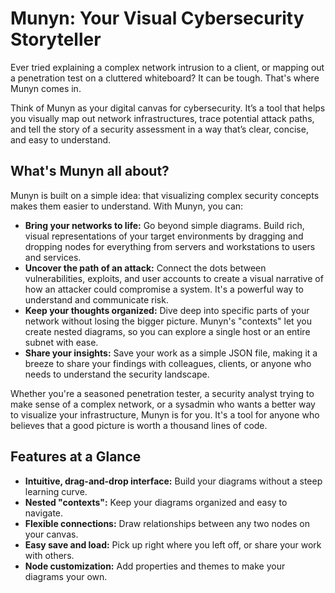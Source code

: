 # Munyn: Your Visual Cybersecurity Storyteller

Ever tried explaining a complex network intrusion to a client, or mapping out a penetration test on a cluttered whiteboard? It can be tough. That's where Munyn comes in.

Think of Munyn as your digital canvas for cybersecurity. It’s a tool that helps you visually map out network infrastructures, trace potential attack paths, and tell the story of a security assessment in a way that’s clear, concise, and easy to understand.

## What's Munyn all about?

Munyn is built on a simple idea: that visualizing complex security concepts makes them easier to understand. With Munyn, you can:

*   **Bring your networks to life:** Go beyond simple diagrams. Build rich, visual representations of your target environments by dragging and dropping nodes for everything from servers and workstations to users and services.
*   **Uncover the path of an attack:** Connect the dots between vulnerabilities, exploits, and user accounts to create a visual narrative of how an attacker could compromise a system. It's a powerful way to understand and communicate risk.
*   **Keep your thoughts organized:** Dive deep into specific parts of your network without losing the bigger picture. Munyn's "contexts" let you create nested diagrams, so you can explore a single host or an entire subnet with ease.
*   **Share your insights:** Save your work as a simple JSON file, making it a breeze to share your findings with colleagues, clients, or anyone who needs to understand the security landscape.

Whether you're a seasoned penetration tester, a security analyst trying to make sense of a complex network, or a sysadmin who wants a better way to visualize your infrastructure, Munyn is for you. It's a tool for anyone who believes that a good picture is worth a thousand lines of code.

## Features at a Glance

*   **Intuitive, drag-and-drop interface:** Build your diagrams without a steep learning curve.
*   **Nested "contexts":** Keep your diagrams organized and easy to navigate.
*   **Flexible connections:** Draw relationships between any two nodes on your canvas.
*   **Easy save and load:** Pick up right where you left off, or share your work with others.
*   **Node customization:** Add properties and themes to make your diagrams your own.
